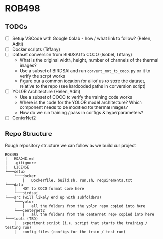 # ROB498
## TODOs
* [ ] Setup VSCode with Google Colab - how / what link to follow? (Helen, Aditi)
* [ ] Docker scripts (Tiffany)
* [ ] Dataset conversion from BIRDSAI to COCO (Isobel, Tiffany)
  * What is the original width, height, number of channels of the thermal images?
  * Use a subset of BIRDSAI and run `convert_mot_to_coco.py` on it to verify the script works
  * Figure out a common location for all of us to store the dataset, relative to the repo (see hardcoded paths in conversion script)
* [ ] YOLOR Architecture (Helen, Aditi)
  * Use a subset of COCO to verify the training code works
  * Where is the code for the YOLOR model architecture? Which component needs to be modified for thermal images?
  * How do we run training / pass in configs & hyperparameters?
* [ ] CenterNet2
## Repo Structure 
Rough repository structure we can follow as we build our project
```
ROB498
│   README.md
|   .gitignore
|   LICENSE
└───setup
    └───docker
        |   Dockerfile, build.sh, run.sh, requirements.txt
└───data
    │   MOT to COCO format code here
    └───birdsai
└───src (will likely end up with subfolders)
    └───yolor
        |   all the folders from the yolor repo copied into here
    └───centernet2
        |   all the folders from the centernet repo copied into here
└───tools (TBD)
    |   experiment script (i.e. script that starts the training / testing run)
    |   config files (configs for the train / test run)
```
